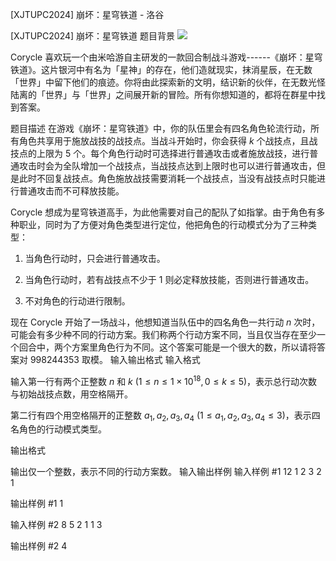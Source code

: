 



[XJTUPC2024] 崩坏：星穹铁道 - 洛谷














[XJTUPC2024] 崩坏：星穹铁道
题目背景
![](https://cdn.luogu.com.cn/upload/image_hosting/7urblttd.png)

Corycle 喜欢玩一个由米哈游自主研发的一款回合制战斗游戏------《崩坏：星穹铁道》。这片银河中有名为「星神」的存在，他们造就现实，抹消星辰，在无数「世界」中留下他们的痕迹。你将由此探索新的文明，结识新的伙伴，在无数光怪陆离的「世界」与「世界」之间展开新的冒险。所有你想知道的，都将在群星中找到答案。

题目描述
在游戏《崩坏：星穹铁道》中，你的队伍里会有四名角色轮流行动，所有角色共享用于施放战技的战技点。当战斗开始时，你会获得 $k$ 个战技点，且战技点的上限为 $5$ 个。每个角色行动时可选择进行普通攻击或者施放战技，进行普通攻击时会为全队增加一个战技点，当战技点达到上限时也可以进行普通攻击，但是此时不回复战技点。角色施放战技需要消耗一个战技点，当没有战技点时只能进行普通攻击而不可释放技能。

Corycle 想成为星穹铁道高手，为此他需要对自己的配队了如指掌。由于角色有多种职业，同时为了方便对角色类型进行定位，他把角色的行动模式分为了三种类型：

1. 当角色行动时，只会进行普通攻击。

2. 当角色行动时，若有战技点不少于 $1$ 则必定释放技能，否则进行普通攻击。

3. 不对角色的行动进行限制。

现在 Corycle 开始了一场战斗，他想知道当队伍中的四名角色一共行动 $n$ 次时，可能会有多少种不同的行动方案。我们称两个行动方案不同，当且仅当存在至少一个回合中，两个方案里角色行为不同。这个答案可能是一个很大的数，所以请将答案对 $998244353$ 取模。
输入输出格式
输入格式

输入第一行有两个正整数 $n$ 和 $k$ ($1\le n\le 1\times 10^{18},0\le k\le 5$)，表示总行动次数与初始战技点数，用空格隔开。

第二行有四个用空格隔开的正整数 $a_1,a_2,a_3,a_4$ ($1 \le a_1,a_2,a_3,a_4 \le 3$)，表示四名角色的行动模式类型。

输出格式

输出仅一个整数，表示不同的行动方案数。
输入输出样例
输入样例 #1
12 1
2 3 2 1

输出样例 #1
1

输入样例 #2
8 5
2 1 1 3

输出样例 #2
4







